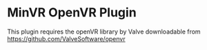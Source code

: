 # MinVR OpenVR Plugin

This plugin requires the openVR library by Valve downloadable from https://github.com/ValveSoftware/openvr

